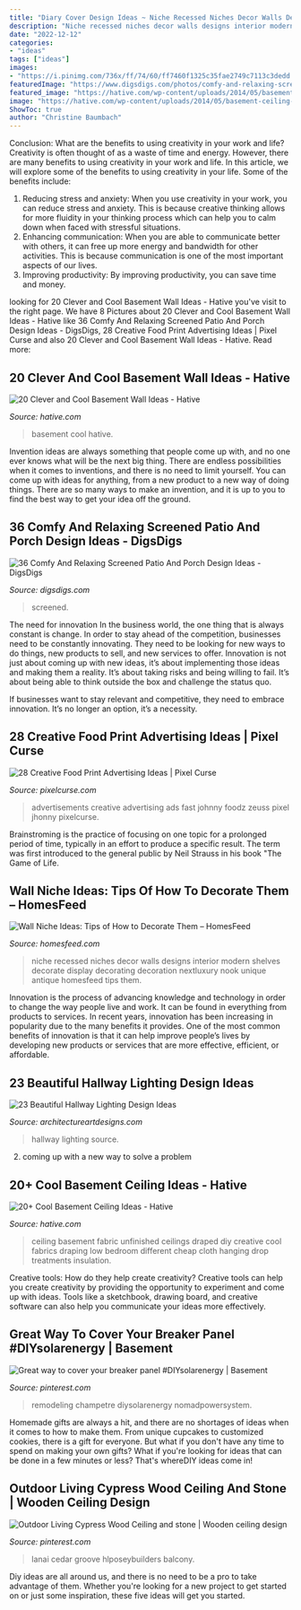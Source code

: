 ```yaml
---
title: "Diary Cover Design Ideas ~ Niche Recessed Niches Decor Walls Designs Interior Modern Shelves Decorate Display Decorating Decoration Nextluxury Nook Unique Antique Homesfeed Tips Them"
description: "Niche recessed niches decor walls designs interior modern shelves decorate display decorating decoration nextluxury nook unique antique homesfeed tips them"
date: "2022-12-12"
categories:
- "ideas"
tags: ["ideas"]
images:
- "https://i.pinimg.com/736x/ff/74/60/ff7460f1325c35fae2749c7113c3dedd.jpg"
featuredImage: "https://www.digsdigs.com/photos/comfy-and-relaxing-screened-patio-design-ideas-28.jpg"
featured_image: "https://hative.com/wp-content/uploads/2014/05/basement-wall-ideas/14-cool-basement-wall.jpg"
image: "https://hative.com/wp-content/uploads/2014/05/basement-ceiling-ideas/10-fabric-basement-ceiling.jpg"
ShowToc: true
author: "Christine Baumbach"
---
```



Conclusion: What are the benefits to using creativity in your work and life?
Creativity is often thought of as a waste of time and energy. However, there are many benefits to using creativity in your work and life. In this article, we will explore some of the benefits to using creativity in your life. Some of the benefits include: 
1) Reducing stress and anxiety: When you use creativity in your work, you can reduce stress and anxiety. This is because creative thinking allows for more fluidity in your thinking process which can help you to calm down when faced with stressful situations. 
2) Enhancing communication: When you are able to communicate better with others, it can free up more energy and bandwidth for other activities. This is because communication is one of the most important aspects of our lives. 
3) Improving productivity: By improving productivity, you can save time and money.

	

		
looking for 20 Clever and Cool Basement Wall Ideas - Hative you've visit to the right page. We have 8 Pictures about 20 Clever and Cool Basement Wall Ideas - Hative like 36 Comfy And Relaxing Screened Patio And Porch Design Ideas - DigsDigs, 28 Creative Food Print Advertising Ideas | Pixel Curse and also 20 Clever and Cool Basement Wall Ideas - Hative. Read more:
		
    
## 20 Clever And Cool Basement Wall Ideas - Hative

<img loading=lazy src="https://hative.com/wp-content/uploads/2014/05/basement-wall-ideas/14-cool-basement-wall.jpg" onerror="this.onerror=null;this.src='https://tse2.mm.bing.net/th?id=OIP.Zu_IihuqAV17VjEmXT2JCgHaJ4&amp;pid=15.1';" alt="20 Clever and Cool Basement Wall Ideas - Hative">

_Source: hative.com_

>basement cool hative. 

	

Invention ideas are always something that people come up with, and no one ever knows what will be the next big thing. There are endless possibilities when it comes to inventions, and there is no need to limit yourself. You can come up with ideas for anything, from a new product to a new way of doing things. There are so many ways to make an invention, and it is up to you to find the best way to get your idea off the ground.

    
## 36 Comfy And Relaxing Screened Patio And Porch Design Ideas - DigsDigs

<img loading=lazy src="https://www.digsdigs.com/photos/comfy-and-relaxing-screened-patio-design-ideas-28.jpg" onerror="this.onerror=null;this.src='https://tse2.mm.bing.net/th?id=OIP.2FhbiMPDSPXK6OxQRUXODAHaLH&amp;pid=15.1';" alt="36 Comfy And Relaxing Screened Patio And Porch Design Ideas - DigsDigs">

_Source: digsdigs.com_

>screened. 

	

The need for innovation
In the business world, the one thing that is always constant is change. In order to stay ahead of the competition, businesses need to be constantly innovating. They need to be looking for new ways to do things, new products to sell, and new services to offer.
Innovation is not just about coming up with new ideas, it’s about implementing those ideas and making them a reality. It’s about taking risks and being willing to fail. It’s about being able to think outside the box and challenge the status quo.

If businesses want to stay relevant and competitive, they need to embrace innovation. It’s no longer an option, it’s a necessity.

    
## 28 Creative Food Print Advertising Ideas | Pixel Curse

<img loading=lazy src="https://pixelcurse.com/wp-content/uploads/2011/06/JHONNY-.29.jpg" onerror="this.onerror=null;this.src='https://tse4.mm.bing.net/th?id=OIP.qYaO1XtpFTS85tnXUVDMeQAAAA&amp;pid=15.1';" alt="28 Creative Food Print Advertising Ideas | Pixel Curse">

_Source: pixelcurse.com_

>advertisements creative advertising ads fast johnny foodz zeuss pixel jhonny pixelcurse. 

	

Brainstroming is the practice of focusing on one topic for a prolonged period of time, typically in an effort to produce a specific result. The term was first introduced to the general public by Neil Strauss in his book "The Game of Life.

    
## Wall Niche Ideas: Tips Of How To Decorate Them – HomesFeed

<img loading=lazy src="https://homesfeed.com/wp-content/uploads/2015/08/Modern-minimalist-wall-niches-for-antique-collections.jpg" onerror="this.onerror=null;this.src='https://tse1.mm.bing.net/th?id=OIP.q5eab_DZdIY00xc9-C3K0QHaJ4&amp;pid=15.1';" alt="Wall Niche Ideas: Tips of How to Decorate Them – HomesFeed">

_Source: homesfeed.com_

>niche recessed niches decor walls designs interior modern shelves decorate display decorating decoration nextluxury nook unique antique homesfeed tips them. 

	

Innovation is the process of advancing knowledge and technology in order to change the way people live and work. It can be found in everything from products to services. In recent years, innovation has been increasing in popularity due to the many benefits it provides. One of the most common benefits of innovation is that it can help improve people’s lives by developing new products or services that are more effective, efficient, or affordable.

    
## 23 Beautiful Hallway Lighting Design Ideas

<img loading=lazy src="https://www.architectureartdesigns.com/wp-content/uploads/2013/12/1445.jpg" onerror="this.onerror=null;this.src='https://tse4.mm.bing.net/th?id=OIP.HLk-5LK6_KsmMFwoF-FW4wAAAA&amp;pid=15.1';" alt="23 Beautiful Hallway Lighting Design Ideas">

_Source: architectureartdesigns.com_

>hallway lighting source. 

	

2. coming up with a new way to solve a problem 

    
## 20+ Cool Basement Ceiling Ideas - Hative

<img loading=lazy src="https://hative.com/wp-content/uploads/2014/05/basement-ceiling-ideas/10-fabric-basement-ceiling.jpg" onerror="this.onerror=null;this.src='https://tse1.mm.bing.net/th?id=OIP.Uq68x3GP3c-Gd05eaCbOcAHaE7&amp;pid=15.1';" alt="20+ Cool Basement Ceiling Ideas - Hative">

_Source: hative.com_

>ceiling basement fabric unfinished ceilings draped diy creative cool fabrics draping low bedroom different cheap cloth hanging drop treatments insulation. 

	

Creative tools: How do they help create creativity?
Creative tools can help you create creativity by providing the opportunity to experiment and come up with ideas. Tools like a sketchbook, drawing board, and creative software can also help you communicate your ideas more effectively.

    
## Great Way To Cover Your Breaker Panel #DIYsolarenergy | Basement

<img loading=lazy src="https://i.pinimg.com/736x/ff/74/60/ff7460f1325c35fae2749c7113c3dedd.jpg" onerror="this.onerror=null;this.src='https://tse1.mm.bing.net/th?id=OIP.812yb5UGeBokAt_u1j1MawHaJ3&amp;pid=15.1';" alt="Great way to cover your breaker panel #DIYsolarenergy | Basement">

_Source: pinterest.com_

>remodeling champetre diysolarenergy nomadpowersystem. 

	

Homemade gifts are always a hit, and there are no shortages of ideas when it comes to how to make them. From unique cupcakes to customized cookies, there is a gift for everyone. But what if you don't have any time to spend on making your own gifts? What if you're looking for ideas that can be done in a few minutes or less? That's whereDIY ideas come in!

    
## Outdoor Living Cypress Wood Ceiling And Stone | Wooden Ceiling Design

<img loading=lazy src="https://i.pinimg.com/736x/d2/aa/be/d2aabef854a8aadfa6117e4a20d2c8fa.jpg" onerror="this.onerror=null;this.src='https://tse2.mm.bing.net/th?id=OIP.wN-QLpnj4vTxiqr1R8hvBgAAAA&amp;pid=15.1';" alt="Outdoor Living Cypress Wood Ceiling and stone | Wooden ceiling design">

_Source: pinterest.com_

>lanai cedar groove hlposeybuilders balcony. 

	

Diy ideas are all around us, and there is no need to be a pro to take advantage of them. Whether you're looking for a new project to get started on or just some inspiration, these five ideas will get you started.

